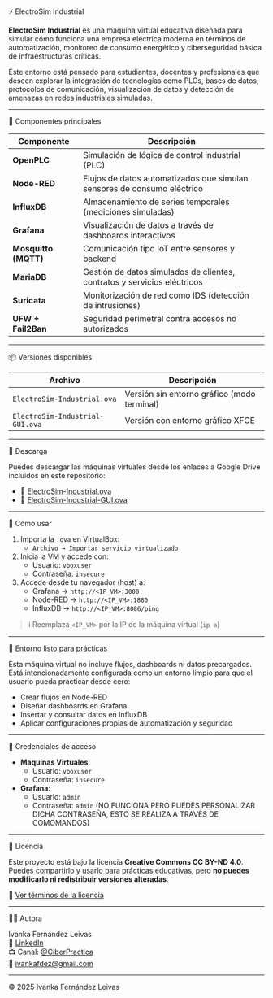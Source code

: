 ⚡ ElectroSim Industrial

**ElectroSim Industrial** es una máquina virtual educativa diseñada para simular cómo funciona una empresa eléctrica moderna en términos de automatización, monitoreo de consumo energético y ciberseguridad básica de infraestructuras críticas.

Este entorno está pensado para estudiantes, docentes y profesionales que deseen explorar la integración de tecnologías como PLCs, bases de datos, protocolos de comunicación, visualización de datos y detección de amenazas en redes industriales simuladas.

---

🧩 Componentes principales

| Componente         | Descripción                                                                 |
|--------------------|------------------------------------------------------------------------------|
| **OpenPLC**         | Simulación de lógica de control industrial (PLC)                            |
| **Node-RED**        | Flujos de datos automatizados que simulan sensores de consumo eléctrico     |
| **InfluxDB**        | Almacenamiento de series temporales (mediciones simuladas)                  |
| **Grafana**         | Visualización de datos a través de dashboards interactivos                  |
| **Mosquitto (MQTT)**| Comunicación tipo IoT entre sensores y backend                              |
| **MariaDB**         | Gestión de datos simulados de clientes, contratos y servicios eléctricos    |
| **Suricata**        | Monitorización de red como IDS (detección de intrusiones)                   |
| **UFW + Fail2Ban**  | Seguridad perimetral contra accesos no autorizados                          |

---

📦 Versiones disponibles

| Archivo                          | Descripción                                       |
|----------------------------------|---------------------------------------------------|
| `ElectroSim-Industrial.ova`      | Versión sin entorno gráfico (modo terminal)       |
| `ElectroSim-Industrial-GUI.ova`  | Versión con entorno gráfico XFCE                  |

---

📁 Descarga

Puedes descargar las máquinas virtuales desde los enlaces a Google Drive incluidos en este repositorio:

- 🔹 [ElectroSim-Industrial.ova](https://drive.google.com/file/d/1aNL5RMOqwz4K3IqzReoBddE98N0kS_tY/view?usp=sharing)
- 🔸 [ElectroSim-Industrial-GUI.ova](https://drive.google.com/file/d/1msG14d3ItzIRtTVhaLd9n29EHWXlOiDR/view?usp=sharing)

---

🚀 Cómo usar

1. Importa la `.ova` en VirtualBox:
   - `Archivo → Importar servicio virtualizado`
2. Inicia la VM y accede con:
   - Usuario: `vboxuser`
   - Contraseña: `insecure`
3. Accede desde tu navegador (host) a:
   - Grafana → `http://<IP_VM>:3000`
   - Node-RED → `http://<IP_VM>:1880`
   - InfluxDB → `http://<IP_VM>:8086/ping`

> ℹ️ Reemplaza `<IP_VM>` por la IP de la máquina virtual (`ip a`)

---

🧪 Entorno listo para prácticas

Esta máquina virtual no incluye flujos, dashboards ni datos precargados. Está intencionadamente configurada como un entorno limpio para que el usuario pueda practicar desde cero:

- Crear flujos en Node-RED
- Diseñar dashboards en Grafana
- Insertar y consultar datos en InfluxDB
- Aplicar configuraciones propias de automatización y seguridad

---

🔐 Credenciales de acceso

- **Maquinas Virtuales**:
     - Usuario: `vboxuser`  
     - Contraseña: `insecure`
- **Grafana**:  
     - Usuario: `admin`  
     - Contraseña: `admin` (NO FUNCIONA PERO PUEDES PERSONALIZAR DICHA CONTRASEÑA, ESTO SE REALIZA A TRAVÉS DE COMOMANDOS)

---

📜 Licencia

Este proyecto está bajo la licencia **Creative Commons CC BY-ND 4.0**.  
Puedes compartirlo y usarlo para prácticas educativas, pero **no puedes modificarlo ni redistribuir versiones alteradas**.

🔗 [Ver términos de la licencia](https://creativecommons.org/licenses/by-nd/4.0/)

---

👩‍💻 Autora

Ivanka Fernández Leivas  
💼 [LinkedIn](https://www.linkedin.com/in/ivankafernandez/)  
📺 Canal: [@CiberPractica](https://www.youtube.com/@CiberPractica)  
📧 ivankafdez@gmail.com

---

© 2025 Ivanka Fernández Leivas


